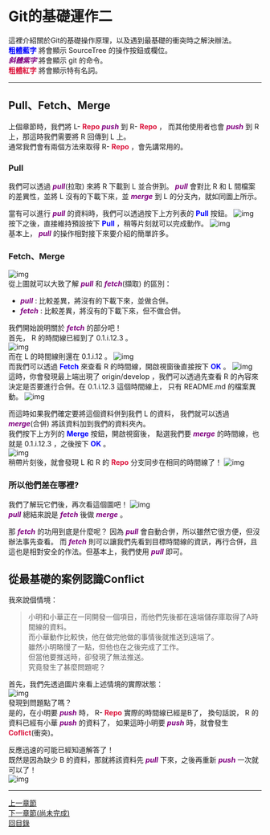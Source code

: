 # Git的基礎運作二
這裡介紹關於Git的基礎操作原理，以及遇到最基礎的衝突時之解決辦法。  
**<font color="blue">粗體藍字</font>** 將會顯示 SourceTree 的操作按鈕或欄位。  
***<font color="purple">斜體紫字</font>*** 將會顯示 git 的命令。  
**<font color="crimson">粗體紅字</font>** 將會顯示特有名詞。  

---
  
## Pull、Fetch、Merge
上個章節時，我們將 L- **<font color="crimson">Repo</font>** ***<font color="purple">push</font>*** 到 R- **<font color="crimson">Repo</font>** ，
而其他使用者也會 ***<font color="purple">push</font>*** 到 R 上，那這時我們需要將 R 回傳到 L 上。  
通常我們會有兩個方法來取得 R- **<font color="crimson">Repo</font>** ，會先講常用的。  
  
### Pull
我們可以透過 ***<font color="purple">pull</font>***(拉取) 來將 R 下載到 L 並合併到。
 ***<font color="purple">pull</font>*** 會對比 R 和 L 間檔案的差異性，並將 L 沒有的下載下來，並 ***<font color="purple">merge</font>*** 到 L 的分支內，就如同圖上所示。  
 
 當有可以進行 ***<font color="purple">pull</font>*** 的資料時，我們可以透過按下上方列表的 **<font color="blue">Pull</font>** 按鈕。
![img](../image/SourceTree_pull_01.png)  
按下之後，直接維持預設按下 **<font color="blue">Pull</font>** ，稍等片刻就可以完成動作。
![img](../image/SourceTree_pull_02.png)  
基本上， ***<font color="purple">pull</font>*** 的操作相對接下來要介紹的簡單許多。  
  
### Fetch、Merge
![img](../image/Git06.jpg)  
從上圖就可以大致了解 ***<font color="purple">pull</font>*** 和  ***<font color="purple">fetch</font>***(擷取) 的區別：
*  ***<font color="purple">pull</font>*** : 比較差異，將沒有的下載下來，並做合併。  
*  ***<font color="purple">fetch</font>*** : 比較差異，將沒有的下載下來，但不做合併。  

我們開始說明關於 ***<font color="purple">fetch</font>*** 的部分吧！  
首先， R 的時間線已經到了 0.1.i.12.3 。  
![img](../image/SourceTree_fetch_01.png)  
而在 L 的時間線則還在 0.1.i.12 。
![img](../image/SourceTree_fetch_02.png)  
而我們可以透過 **<font color="blue">Fetch</font>** 來查看 R 的時間線，開啟視窗後直接按下  **<font color="blue">OK</font>** 。
![img](../image/SourceTree_fetch_03.png)  
這時，你會發現最上端出現了 origin/develop ，我們可以透過先查看 R 的內容來決定是否要進行合併。在 0.1.i.12.3 這個時間線上，
只有 README.md 的檔案異動。
![img](../image/SourceTree_fetch_04.png)  
  
而這時如果我們確定要將這個資料併到我們 L 的資料，
我們就可以透過  ***<font color="purple">merge</font>***(合併) 將該資料加到我們的資料夾內。  
我們按下上方列的 **<font color="blue">Merge</font>** 按鈕，開啟視窗後，
點選我們要 ***<font color="purple">merge</font>*** 的時間線，也就是 0.1.i.12.3 ，之後按下 **<font color="blue">OK</font>** 。  
![img](../image/SourceTree_merge_01.png)  
稍帶片刻後，就會發現 L 和 R 的 **<font color="crimson">Repo</font>** 分支同步在相同的時間線了！
![img](../image/SourceTree_merge_02.png)  
  
### 所以他們差在哪裡?
我們了解玩它們後，再次看這個圖吧！
![img](../image/Git06.jpg)  
 ***<font color="purple">pull</font>*** 總結來說是 ***<font color="purple">fetch</font>*** 後做 ***<font color="purple">merge</font>*** 。  
   
那 ***<font color="purple">fetch</font>*** 的功用到底是什麼呢？  因為 ***<font color="purple">pull</font>*** 會自動合併，所以雖然它很方便，但沒辦法事先查看。
而 ***<font color="purple">fetch</font>*** 則可以讓我們先看到目標時間線的資訊，再行合併，且這也是相對安全的作法。但基本上，我們使用 ***<font color="purple">pull</font>*** 即可。  
  
## 從最基礎的案例認識Conflict
我來說個情境：  
> 小明和小華正在一同開發一個項目，而他們先後都在遠端儲存庫取得了A時間線的資料。  
> 而小華動作比較快，他在做完他做的事情後就推送到遠端了。  
> 雖然小明略慢了一點，但他也在之後完成了工作。  
> 但當他要推送時，卻發現了無法推送。  
> 究竟發生了甚麼問題呢？  
  
首先，我們先透過圖片來看上述情境的實際狀態：  
![img](../image/SourceTree_conflict_01.png)  
發現到問題點了嗎？  
是的，在小明要  ***<font color="purple">push</font>*** 時，
 R- **<font color="crimson">Repo</font>** 實際的時間線已經是B了，
換句話說， R 的資料已經有小華 ***<font color="purple">push</font>*** 的資料了，
如果這時小明要 ***<font color="purple">push</font>*** 時，就會發生 **<font color="crimson">Coflict</font>**(衝突)。  
  
反應迅速的可能已經知道解答了！  
既然是因為缺少 B 的資料，那就將該資料先 ***<font color="purple">pull</font>*** 下來，之後再重新 ***<font color="purple">push</font>*** 一次就可以了！  
![img](../image/SourceTree_conflict_02.png)  
  
---
[上一章節](GIT-基礎運作一.md)  
[下一章節(尚未完成)](GIT-基礎運作二.md)  
[回目錄](../README.md)  